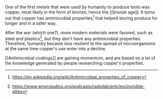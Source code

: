 One of the first metals that were used by humanity to produce tools was copper, most likely in the form of bronze, hence the [[bronze age]]. It turns out that copper has antimicrobial properties[^1] that helped storing produce for longer and in a safer way. 

After the war (which one?), more modern materials were favored, such as steel and plastics[^2], but they don't have any antimicrobial properties. Therefore, humanity became less resilient to the spread of microorganisms at the same time copper's use enter into a decline. 

[[Antimicrobial coatings]] are gaining momentum, and are based on a lot of the knowledge generated by people researching copper's properties. 


[^1]: https://en.wikipedia.org/wiki/Antimicrobial_properties_of_copper
[^2]: https://www.wnycstudios.org/podcasts/radiolab/articles/invisible-allies